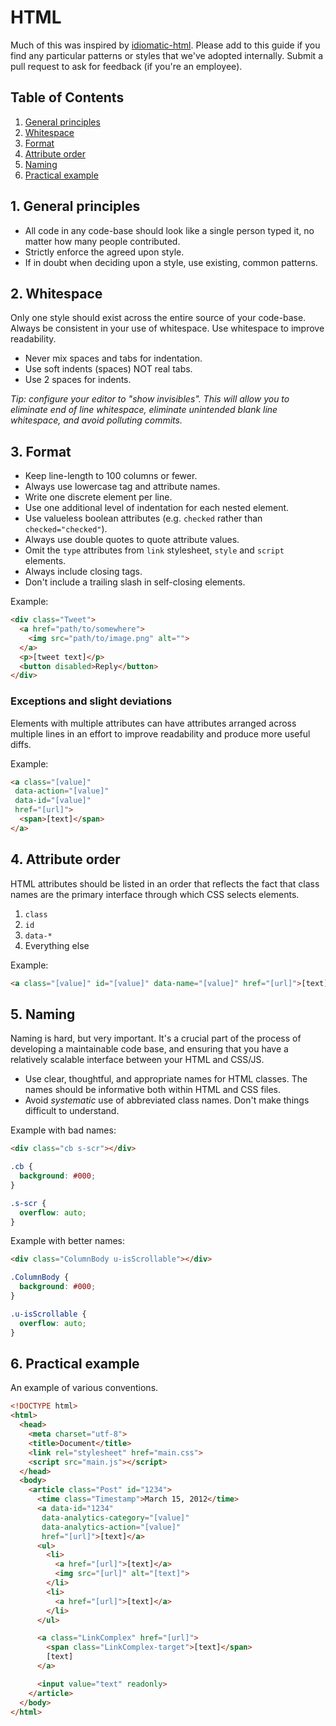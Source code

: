 # HTML
Much of this was inspired by [idiomatic-html](https://github.com/necolas/idiomatic-html). Please add to this guide if you find any particular patterns or styles that we've adopted internally. Submit a pull request to ask for feedback (if you're an employee).

## Table of Contents
1. [General principles](#general-principles)
1. [Whitespace](#whitespace)
1. [Format](#format)
1. [Attribute order](#attribute-order)
1. [Naming](#naming)
1. [Practical example](#example)


## 1. General principles
- All code in any code-base should look like a single person typed it, no
  matter how many people contributed.
- Strictly enforce the agreed upon style.
- If in doubt when deciding upon a style, use existing, common patterns.


## 2. Whitespace
Only one style should exist across the entire source of your code-base. Always
be consistent in your use of whitespace. Use whitespace to improve
readability.

- Never mix spaces and tabs for indentation.
- Use soft indents (spaces) NOT real tabs.
- Use 2 spaces for indents.

*Tip: configure your editor to "show invisibles". This will allow you to eliminate end of line
whitespace, eliminate unintended blank line whitespace, and avoid polluting commits.*


## 3. Format
- Keep line-length to 100 columns or fewer.
- Always use lowercase tag and attribute names.
- Write one discrete element per line.
- Use one additional level of indentation for each nested element.
- Use valueless boolean attributes (e.g. `checked` rather than
  `checked="checked"`).
- Always use double quotes to quote attribute values.
- Omit the `type` attributes from `link` stylesheet, `style` and `script`
  elements.
- Always include closing tags.
- Don't include a trailing slash in self-closing elements.

Example:

```html
<div class="Tweet">
  <a href="path/to/somewhere">
    <img src="path/to/image.png" alt="">
  </a>
  <p>[tweet text]</p>
  <button disabled>Reply</button>
</div>
```

### Exceptions and slight deviations

Elements with multiple attributes can have attributes arranged across multiple lines in an effort to
improve readability and produce more useful diffs.

Example:

```html
<a class="[value]"
 data-action="[value]"
 data-id="[value]"
 href="[url]">
  <span>[text]</span>
</a>
```


## 4. Attribute order
HTML attributes should be listed in an order that reflects the fact that class names are the primary
interface through which CSS selects elements.

1. `class`
2. `id`
3. `data-*`
4. Everything else

Example:
````html
<a class="[value]" id="[value]" data-name="[value]" href="[url]">[text]</a>
````


## 5. Naming
Naming is hard, but very important. It's a crucial part of the process of
developing a maintainable code base, and ensuring that you have a relatively
scalable interface between your HTML and CSS/JS.

- Use clear, thoughtful, and appropriate names for HTML classes. The names
  should be informative both within HTML and CSS files.
- Avoid _systematic_ use of abbreviated class names. Don't make things
  difficult to understand.

Example with bad names:

```html
<div class="cb s-scr"></div>
```

```css
.cb {
  background: #000;
}

.s-scr {
  overflow: auto;
}
```

Example with better names:
```html
<div class="ColumnBody u-isScrollable"></div>
```

```css
.ColumnBody {
  background: #000;
}

.u-isScrollable {
  overflow: auto;
}
```


## 6. Practical example
An example of various conventions.

```html
<!DOCTYPE html>
<html>
  <head>
    <meta charset="utf-8">
    <title>Document</title>
    <link rel="stylesheet" href="main.css">
    <script src="main.js"></script>
  </head>
  <body>
    <article class="Post" id="1234">
      <time class="Timestamp">March 15, 2012</time>
      <a data-id="1234"
       data-analytics-category="[value]"
       data-analytics-action="[value]"
       href="[url]">[text]</a>
      <ul>
        <li>
          <a href="[url]">[text]</a>
          <img src="[url]" alt="[text]">
        </li>
        <li>
          <a href="[url]">[text]</a>
        </li>
      </ul>

      <a class="LinkComplex" href="[url]">
        <span class="LinkComplex-target">[text]</span>
        [text]
      </a>

      <input value="text" readonly>
    </article>
  </body>
</html>
```
